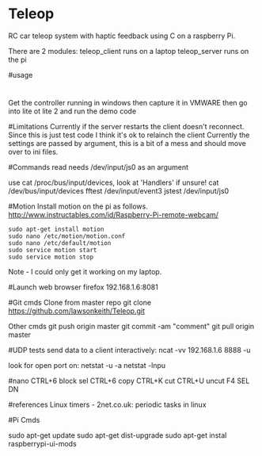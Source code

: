 # Teleop
RC car teleop system with haptic feedback using C on a raspberry Pi.

There are 2 modules:
	teleop_client		runs on a laptop
	teleop_server		runs on the pi



#usage
#
Get the controller running in windows then capture it in VMWARE
then go into lite ot lite 2 and run the demo code

#Limitations
Currently if the server restarts the client doesn't reconnect.  Since this is 
just test code I think it's ok to relainch the client
Currently the settings are passed by argument, this is a bit of a mess and should
move over to ini files.

#Commands
read needs /dev/input/js0 as an argument

use cat /proc/bus/input/devices, look at 'Handlers' if unsure!
cat /dev/bus/input/devices
fftest /dev/input/event3
jstest /dev/input/js0

#Motion
Install motion on the pi as follows.
http://www.instructables.com/id/Raspberry-Pi-remote-webcam/

	sudo apt-get install motion
	sudo nano /etc/motion/motion.conf
	sudo nano /etc/default/motion
	sudo service motion start
	sudo service motion stop
	
Note - I could only get it working on my laptop.
	
#Launch web browser
	firefox 192.168.1.6:8081


#Git cmds
Clone from master repo
	git clone https://github.com/lawsonkeith/Teleop.git
	
Other cmds
	git push origin master
	git commit -am "comment"
	git pull origin master

#UDP tests
send data to a client interactively:
	ncat -vv 192.168.1.6 8888 -u
	
look for open port on:
	netstat -u -a
	netstat -lnpu

#nano
CTRL+6 block sel
CTRL+6 copy
CTRL+K cut
CTRL+U uncut
F4 		SEL DN

#references
Linux timers - 2net.co.uk: periodic tasks in linux

#Pi Cmds

sudo apt-get update
sudo apt-get dist-upgrade
sudo apt-get instal raspberrypi-ui-mods


